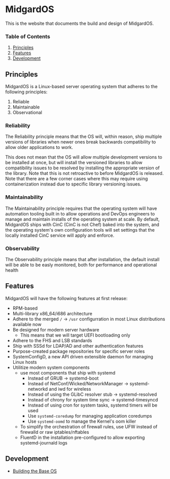 # MidgardOS

This is the website that documents the build and design of MidgardOS.

### Table of Contents
1. [Principles](#principles)
1. [Features](#features)
1. [Development](#development)

## Principles

MidgardOS is a Linux-based server operating system that adheres to the following principles:

1. Reliable
1. Maintainable
1. Observational

### Reliability

The Reliability principle means that the OS will, within reason, ship multiple versions of libraries when newer ones break backwards compatibility to allow older applications to work.

This does not mean that the OS will allow multiple development versions to be installed at once, but will install the versioned libraries to allow compatibility issues to be resolved by installing the appropriate version of the library. Note that this is not retroactive to before MidgardOS is released. Note that there are a few corner cases where this may require using containerization instead due to specific library versioning issues.

### Maintainability

The Maintainability principle requires that the operating system will have automation tooling built in to allow operations and DevOps engineers to manage and maintain installs of the operating system at scale. By default, MidgardOS ships with CinC (CinC is not Chef) baked into the system, and the operating system's own configuration tools will set settings that the locally installed CinC service will apply and enforce.

### Observability

The Observability principle means that after installation, the default install will be able to be easly monitored, both for performance and operational health

## Features

MidgardOS will have the following features at first release:

- RPM-based
- Multi-library x86_64/i686 architecture
- Adhere to the merged `/` -> `/usr` configurration in most Linux distributions available now
- Be designed for modern server hardware
  - This means that we will target UEFI bootloading only
- Adhere to the FHS and LSB standards
- Ship with SSSd for LDAP/AD and other authentication features
- Purpose-created package repositories for specific server roles
- SystemConfigD, a new API driven extensible daemon for managing Linux hosts
- Utilitize modern system components
  - use most components that ship with systemd
    - Instead of GRUB -> systemd-boot
    - Instead of NetConf/Wicked/NetworkManager -> systemd-networkd and iwd for wireless
    - Instead of using the GLibC resolver stub -> systemd-resolved
    - Instead of chrony for system time sync -> systemd-timesyncd
    - Instead of using cron for system tasks, systemd timers will be used
    - Use `systemd-coredump` for managing application coredumps
    - Use `systemd-oomd` to manage the Kernel's oom killer
  - To simplify the orchestration of firewall rules, use UFW instead of firewalld or raw iptables/nftables
  - FluentD in the installation pre-configured to allow exporting systemd-journald logs

## Development

- [Building the Base OS](./MidgardOS/)

